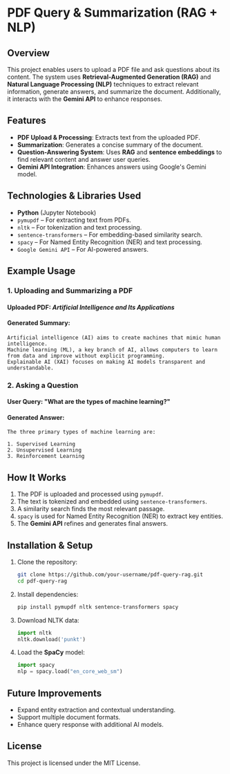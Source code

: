 # PDF Query & Summarization (RAG + NLP)

## Overview
This project enables users to upload a PDF file and ask questions about its content. The system uses **Retrieval-Augmented Generation (RAG)** and **Natural Language Processing (NLP)** techniques to extract relevant information, generate answers, and summarize the document. Additionally, it interacts with the **Gemini API** to enhance responses.

## Features
- **PDF Upload & Processing**: Extracts text from the uploaded PDF.
- **Summarization**: Generates a concise summary of the document.
- **Question-Answering System**: Uses **RAG** and **sentence embeddings** to find relevant content and answer user queries.
- **Gemini API Integration**: Enhances answers using Google's Gemini model.

## Technologies & Libraries Used
- **Python** (Jupyter Notebook)
- `pymupdf` – For extracting text from PDFs.
- `nltk` – For tokenization and text processing.
- `sentence-transformers` – For embedding-based similarity search.
- `spacy` – For Named Entity Recognition (NER) and text processing.
- `Google Gemini API` – For AI-powered answers.

## Example Usage
### 1. Uploading and Summarizing a PDF
#### **Uploaded PDF:** *Artificial Intelligence and Its Applications*
#### **Generated Summary:**
```plaintext
Artificial intelligence (AI) aims to create machines that mimic human intelligence.
Machine learning (ML), a key branch of AI, allows computers to learn from data and improve without explicit programming.
Explainable AI (XAI) focuses on making AI models transparent and understandable.
```

### 2. Asking a Question
#### **User Query:** "What are the types of machine learning?"
#### **Generated Answer:**
```plaintext
The three primary types of machine learning are:

1. Supervised Learning
2. Unsupervised Learning
3. Reinforcement Learning
```

## How It Works
1. The PDF is uploaded and processed using `pymupdf`.
2. The text is tokenized and embedded using `sentence-transformers`.
3. A similarity search finds the most relevant passage.
4. `spacy` is used for Named Entity Recognition (NER) to extract key entities.
5. The **Gemini API** refines and generates final answers.

## Installation & Setup
1. Clone the repository:
   ```sh
   git clone https://github.com/your-username/pdf-query-rag.git
   cd pdf-query-rag
   ```
2. Install dependencies:
   ```sh
   pip install pymupdf nltk sentence-transformers spacy
   ```
3. Download NLTK data:
   ```python
   import nltk
   nltk.download('punkt')
   ```
4. Load the **SpaCy** model:
   ```python
   import spacy
   nlp = spacy.load("en_core_web_sm")
   ```

## Future Improvements
- Expand entity extraction and contextual understanding.
- Support multiple document formats.
- Enhance query response with additional AI models.

## License
This project is licensed under the MIT License.

